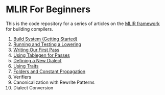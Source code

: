 # MLIR For Beginners

This is the code repository for a series of articles
on the [MLIR framework](https://mlir.llvm.org/) for building compilers.

1. [Build System (Getting Started)](https://jeremykun.com/2023/08/10/mlir-getting-started/)
2. [Running and Testing a Lowering](https://jeremykun.com/2023/08/10/mlir-running-and-testing-a-lowering/)
3. [Writing Our First Pass](https://jeremykun.com/2023/08/10/mlir-writing-our-first-pass/)
4. [Using Tablegen for Passes](https://jeremykun.com/2023/08/10/mlir-using-tablegen-for-passes/)
5. [Defining a New Dialect](https://jeremykun.com/2023/08/21/mlir-defining-a-new-dialect/)
6. [Using Traits](https://jeremykun.com/2023/09/07/mlir-using-traits/)
7. [Folders and Constant Propagation](https://jeremykun.com/2023/09/11/mlir-folders/)
8. Verifiers
9. Canonicalization with Rewrite Patterns
10. Dialect Conversion
